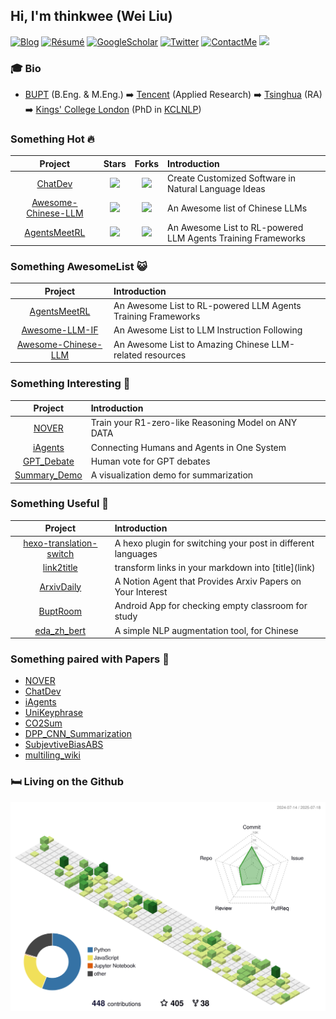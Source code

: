 ## Hi, I'm thinkwee (Wei Liu)
[![Blog](http://img.shields.io/badge/-Blog-blue?style=flat-square&logo=blogger&logoColor=white)](https://thinkwee.top) 
[![Résumé](https://img.shields.io/badge/Résumé-green?style=flat-square&logo=aboutdotme&logoColor=white)](https://thinkwee.top/about/)
[![GoogleScholar](https://img.shields.io/badge/GoogleScholar-orange?style=flat-square&logo=google-scholar&logoColor=white&link=https://scholar.google.com/citations?view_op=list_works&hl=en&user=QvW2leIAAAAJ)](https://scholar.google.com/citations?view_op=list_works&hl=en&user=QvW2leIAAAAJ)
[![Twitter](https://img.shields.io/badge/Twitter-black?style=flat-square&logo=X&logoColor=white&link=https://twitter.com/thinkwee2767)](https://twitter.com/thinkwee2767)
[![ContactMe](https://img.shields.io/badge/ContactMe-red?style=flat-square&logo=Gmail&logoColor=white&link=mailto:thinkwee2767@gmail.com)](mailto:thinkwee2767@gmail.com)
![](https://komarev.com/ghpvc/?username=thinkwee)

### 🎓 Bio
- [BUPT](https://ai.bupt.edu.cn/en/info/1026/1212.htm) (B.Eng. & M.Eng.) ➡️ [Tencent](https://www.tencent.com/en-us/about.html) (Applied Research) ➡️ [Tsinghua](https://nlp.csai.tsinghua.edu.cn/) (RA) ➡️ [Kings' College London](https://www.kcl.ac.uk/) (PhD in [KCLNLP](https://kclnlp.github.io/))

### Something Hot 🔥
| Project | Stars | Forks | Introduction |
| :----:  | :----: | :----: | :---- |
| [ChatDev](https://github.com/OpenBMB/ChatDev) | ![](https://img.shields.io/github/stars/OpenBMB/ChatDev?color=F4B0A5&logo=Undertale&logoColor=FB6571) | ![](https://img.shields.io/github/forks/OpenBMB/ChatDev?color=E4C994&logo=Handshake&logoColor=D6E19C) | Create Customized Software in Natural Language Ideas |
| [Awesome-Chinese-LLM](https://github.com/HqWu-HITCS/Awesome-Chinese-LLM) | ![](https://img.shields.io/github/stars/HqWu-HITCS/Awesome-Chinese-LLM?color=F4B0A5&logo=Undertale&logoColor=FB6571) | ![](https://img.shields.io/github/forks/HqWu-HITCS/Awesome-Chinese-LLM?color=E4C994&logo=Handshake&logoColor=D6E19C) | An Awesome list of Chinese LLMs |
| [AgentsMeetRL](https://github.com/thinkwee/AgentsMeetRL) | ![](https://img.shields.io/github/stars/thinkwee/AgentsMeetRL?color=F4B0A5&logo=Undertale&logoColor=FB6571) | ![](https://img.shields.io/github/forks/thinkwee/AgentsMeetRL?color=E4C994&logo=Handshake&logoColor=D6E19C) | An Awesome List to RL-powered LLM Agents Training Frameworks |

### Something AwesomeList 😺
| Project | Introduction |
| :----:  | :---- |
| [AgentsMeetRL](https://github.com/thinkwee/AgentsMeetRL) | An Awesome List to RL-powered LLM Agents Training Frameworks|
| [Awesome-LLM-IF](https://github.com/thinkwee/Awesome-LLM-IF) | An Awesome List to LLM Instruction Following |
| [Awesome-Chinese-LLM](https://github.com/HqWu-HITCS/Awesome-Chinese-LLM) | An Awesome List to Amazing Chinese LLM-related resources |

### Something Interesting 🚀
| Project | Introduction |
| :----:  | :---- |
| [NOVER](https://github.com/thinkwee/NOVER) | Train your R1-zero-like Reasoning Model on ANY DATA |
| [iAgents](https://github.com/thinkwee/iAgents) | Connecting Humans and Agents in One System |
| [GPT_Debate](https://github.com/thinkwee/GPT_debate) | Human vote for GPT debates |
| [Summary_Demo](https://github.com/thinkwee/Summary_Demo) | A visualization demo for summarization |

### Something Useful 🔧
| Project | Introduction |
| :----:  | :---- |
| [hexo-translation-switch](https://github.com/thinkwee/hexo-translation-switch) | A hexo plugin for switching your post in different languages|
| [link2title](https://github.com/thinkwee/link2title) | transform links in your markdown into \[title\]\(link\) |
| [ArxivDaily](https://github.com/thinkwee/ArxivDaily) | A Notion Agent that Provides Arxiv Papers on Your Interest |
| [BuptRoom](https://github.com/thinkwee/BuptRoom) | Android App for checking empty classroom for study |
| [eda_zh_bert](https://github.com/thinkwee/eda_zh_bert) | A simple NLP augmentation tool, for Chinese |


### Something paired with Papers 📑
- [NOVER](https://github.com/thinkwee/NOVER)
- [ChatDev](https://github.com/OpenBMB/ChatDev)
- [iAgents](https://github.com/thinkwee/iAgents)
- [UniKeyphrase](https://github.com/thinkwee/UniKeyphrase)
- [CO2Sum](https://github.com/thinkwee/co2sum)
- [DPP_CNN_Summarization](https://github.com/thinkwee/DPP_CNN_Summarization)
- [SubjevtiveBiasABS](https://github.com/thinkwee/SubjectiveBiasABS)
- [multiling_wiki](https://github.com/thinkwee/multiling2019_wiki)

### 🛏️ Living on the Github
![](./profile-3d-contrib/profile-green-animate.svg)
